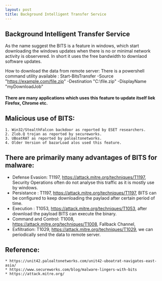 ```yaml
---
layout: post
title: Background Intelligent Transfer Service
---
```


##  Background Intelligent Transfer Service

As the name suggest the BITS is a feature in windows, which start downloading the windows updates when there is no or minimal network activity is observered.
In short it uses the free bandwidth to downlaod software updates.

How to download the data from remote server:
    There is a powershell command utility available :
    Start-BitsTransfer -Source "https://example.com/file.zip" -Destination "C:\file.zip" -DisplayName "myDownloadJob"

#### There are many applications which uses this feature to update itself liek Firefox, Chrome etc.

Malicious use of BITS:
-
    1. Win32/StealthFalcon backdoor as reported by ESET researchers.
    2. Zlob.Q trojan as reported by secureworks.
    3. UBoatRAT as reported by paloaltonetworks.
    4. Older Version of bazarLoad alos used this feature.

There are primarily many advantages of BITS for malware:
-

   * Defense Evasion:  T1197, https://attack.mitre.org/techniques/T1197, Security Operations often do not analyse this traffic as it is mostly use by windows.
   * Persistance :  T1197, https://attack.mitre.org/techniques/T1197, BITS can be configured to keep downloading the paylaod after certain period of time.
   * Execution : T1053, https://attack.mitre.org/techniques/T1053, after download the payload BITS can execute the binary.
   * Command and Control: T1008, https://attack.mitre.org/techniques/T1008, Fallback Channel, 
   * Exfiltration: T1029, https://attack.mitre.org/techniques/T1029, we can periodically send the data to remote server.



Reference:
-
    * https://unit42.paloaltonetworks.com/unit42-uboatrat-navigates-east-asia/
    * https://www.secureworks.com/blog/malware-lingers-with-bits
    * https://attack.mitre.org/
